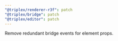 ```yaml
---
"@triplex/renderer-r3f": patch
"@triplex/bridge": patch
"@triplex/editor": patch
---
```


Remove redundant bridge events for element props.
